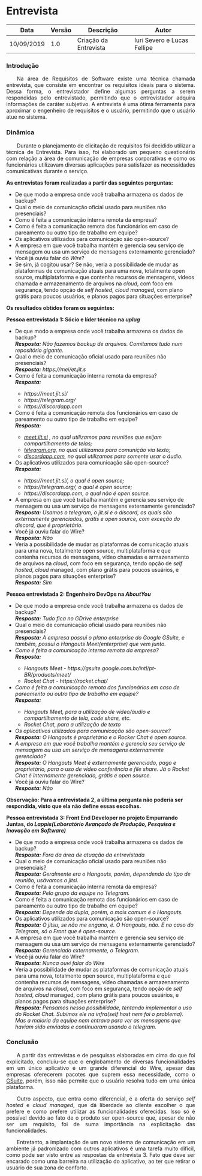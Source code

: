 # Entrevista

| Data | Versão | Descrição | Autor |
| --- | --- | --- | --- |
| 10/09/2019 | 1.0 | Criação da Entrevista  | Iuri Severo e Lucas Fellipe|

<h3><strong>Introdução</strong></h3>
<p align="justify"> &emsp;&emsp;Na área de Requisitos de Software existe uma técnica chamada entrevista, que consiste em encontrar os requisitos ideais para o sistema. Dessa forma, o entrevistador define algumas perguntas a serem respondidas pelo entrevistado, permitindo que o entrevistador adquira informações de caráter subjetivo. A entrevista é uma ótima ferramenta para aproximar o engenheiro de requisitos e o usuário, permitindo que o usuário atue no sistema.</p>

<h3><strong>Dinâmica</strong></h3>
<p align="justify"> &emsp;&emsp;Durante o planejamento de elicitação de requisitos foi decidido utilizar a técnica de Entrevista. Para isso, foi elaborado um pequeno questionário com relação a área de comunicação de empresas corporativas e como os funcionários utilizavam diversas aplicações para satisfazer as necessidades comunicativas durante o serviço.</p>

<p> <b>As entrevistas foram realizadas a partir das seguintes perguntas:</b></p>
<ul>
    <li>De que modo a empresa onde você trabalha armazena os dados de backup?</li>
    <li>Qual o meio de comunicação oficial usado para reuniões não presenciais?</li>
    <li>Como é feita a comunicação interna remota da empresa?</li>
    <li>Como é feita a comunicação remota dos funcionários em caso de pareamento ou outro tipo de trabalho em equipe?</li>
    <li>Os aplicativos utilizados para comunicação são open-source?</li>
    <li>A empresa em que você trabalha mantém e gerencia seu serviço de mensagem ou usa um serviço de mensagens externamente gerenciado?</li>
    <li>Você já ouviu falar do <i>Wire</i>?</li>
    <li>Se sim, já cogitou usar? Se não, veria a possibilidade de mudar as plataformas de comunicação atuais para uma nova, totalmente open source, multiplataforma e que contenha recursos de mensagens, vídeos chamada e armazenamento de arquivos na <i>cloud</i>, com foco em segurança, tendo opção de <i>self hosted</i>, <i>cloud managed</i>, com plano grátis para poucos usuários, e planos pagos para situações enterprise?</li>
</ul>
<p><b> Os resultados obtidos foram os seguintes:</b></p>

<p><b>Pessoa entrevistada 1: Sócio e líder técnico na <i>uplug</i></b></p>
<ul>
    <li>De que modo a empresa onde você trabalha armazena os dados de backup?</li>
        <i><b>Resposta:</b> Não fazemos backup de arquivos. Comitamos tudo num repositório gigante.</i>
    <li>Qual o meio de comunicação oficial usado para reuniões não presenciais?</li>
        <i><b>Resposta:</b> https://mei/et.jit.s</i>
    <li>Como é feita a comunicação interna remota da empresa?</li>
        <i><b>Resposta:</b></i>
        <ul> 
        <i><li>https://meet.jit.si/</li></i>
        <i><li>https://telegram.org/</li></i>
        <i><li>https://discordapp.com</li></i>
        </ul>
    <li>Como é feita a comunicação remota dos funcionários em caso de pareamento ou outro tipo de trabalho em equipe?</li>
        <i><b>Resposta:</b></i>
        <ul> 
        <i><li><a href='https://meet.jit.si/'>meet.jit.si</a> , no qual utilizamos para reuniões que exijam compartilhamento de telas;</li></i>
        <i><li><a href='https://telegram.org/'>telegram.org</a>, no qual utilizamos para comunição via texto;</li></i>  
        <i><li><a href='https://discordapp.com'>discordapp.com</a>, no qual utilizamos para somente usar o áudio.</li></i>
        </ul>
    <li>Os aplicativos utilizados para comunicação são open-source?</li>
    <i><b>Resposta:</b></i>
    <ul>
        <i><li>https://meet.jit.si/, o qual é open source;</li></i>
        <i><li>https://telegram.org/, o qual é open source;</li></i>
        <i><li>https://discordapp.com, o qual não é open source.</li></i>
    </ul>
    <li>A empresa em que você trabalha mantém e gerencia seu serviço de mensagem ou usa um serviço de mensagens externamente gerenciado?</li>
    <i><b>Resposta:</b> Usamos o telegram, o jit.si e o discord, os quais são externamente gerenciados, grátis e open source, com exceção do discord, que é proprietário.</i>
    <li>Você já ouviu falar do Wire?</li>
    <i><b>Resposta:</b> Não</i>
    <li>Veria a possibilidade de mudar as plataformas de comunicação atuais para uma nova, totalmente open source, multiplataforma e que contenha recursos de mensagens, vídeo chamadas e armazenamento de arquivos na <i>cloud</i>, com foco em segurança, tendo opção de <i>self hosted</i>, <i>cloud</i> managed, com plano grátis para poucos usuários, e planos pagos para situações enterprise?</li>
    <i><b>Resposta:</b> Sim </i>
</ul>

<p><b>Pessoa entrevistada 2: Engenheiro DevOps na <i>AboutYou</i></b></p>
<ul>
    <li>De que modo a empresa onde você trabalha armazena os dados de backup?</li>
    <i><b>Resposta:</b> Tudo fica no GDrive enterprise</i>
    <li> Qual o meio de comunicação oficial usado para reuniões não presenciais?</li>
    <i><b>Resposta:</b> A empresa possui o plano enterprise do Google GSuite, e também, possui o Hangouts Meet(enterprise) que vem junto.
    <li>Como é feita a comunicação interna remota da empresa?</li>
    <i><b>Resposta:</b></i>
    <ul>
    <i><li>Hangouts Meet - https://gsuite.google.com.br/intl/pt-BR/products/meet/</li></i>
    <i><li>Rocket Chat - https://rocket.chat/</li></i>
    </ul>
    <li>Como é feita a comunicação remota dos funcionários em caso de pareamento ou outro tipo de trabalho em equipe?</li>
    <i><b>Resposta:</b></i>
    <ul>
    <i><li>Hangouts Meet, para a utilização de vídeo/áudio e compartilhamento de tela, code share, etc.</li></i>
    <i><li>Rocket Chat, para a utilização de texto</li></i>
    </ul>
    <li>Os aplicativos utilizados para comunicação são open-source?</li>
    <i><b>Resposta:</b> O Hangouts é proprietário e o Rocker Chat é open source.</i>
    <li>A empresa em que você trabalha mantém e gerencia seu serviço de mensagem ou usa um serviço de mensagens externamente gerenciado?</li>
    <i><b>Resposta:</b> O Hangouts Meet é externamente gerenciado, pago e proprietário, para o uso de vídeo conferência e <i>file share</i></i>. Já o Rocket Chat é internamente gerenciado, grátis e open source.</i>
    <li>Você já ouviu falar do Wire?</li>
    <i><b>Resposta:</b> Não</i>
    </ul>
    <b>Observação: Para a entrevistada 2, a última pergunta não poderia ser respondida, visto que ela não define essas escolhas.</b>

<p><b>Pessoa entrevistada 3: Front End Developer no projeto Empurrando Juntas, do <i>Lappis(Laboratório Avançado de Produção, Pesquisa e Inovação em Software)</i></b></p>
<ul>
    <li>De que modo a empresa onde você trabalha armazena os dados de backup?</li>
    <i><b>Resposta:</b> Fora da área de atuação da entrevistada</i>
    <li>Qual o meio de comunicação oficial usado para reuniões não presenciais?</li>
    <i><b>Resposta:</b> Geralmente era o Hangouts, porém, dependendo do tipo de reunião, usávamos o jitsi.</i>
    <li>Como é feita a comunicação interna remota da empresa?</li>
    <i><b>Resposta:</b> Pelo grupo da equipe no Telegram.</i>
    <li>Como é feita a comunicação remota dos funcionários em caso de pareamento ou outro tipo de trabalho em equipe?</li>
    <i><b>Resposta:</b> Depende da dupla, porém, o mais comum é o Hangouts.</i>
    <li>Os aplicativos utilizados para comunicação são open-source?</li>
    <i><b>Resposta:</b> O jitsu, se não me engano, é. O Hangouts, não. E no caso do Telegram, só o Front que é open-source.</i>
    <li>A empresa em que você trabalha mantém e gerencia seu serviço de mensagem ou usa um serviço de mensagens externamente gerenciado?</li>
    <i><b>Resposta:</b> Gerenciado externamente, o Telegram.</i>
    <li>Você já ouviu falar do Wire?</li>
    <i><b>Resposta:</b> Nunca ouvi falar do Wire</i>
    <li>Veria a possibilidade de mudar as plataformas de comunicação atuais para uma nova, totalmente open source, multiplataforma e que contenha recursos de mensagens, vídeo chamadas e armazenamento de arquivos na <i>cloud</i>, com foco em segurança, tendo opção de <i>self hosted</i>, <i>cloud</i> managed, com plano grátis para poucos usuários, e planos pagos para situações enterprise?</li>
    <i><b>Resposta:</b> Pensamos nessa possibilidade, tentando implementar o uso do Rocket Chat. Subimos ele na infra(self host nem foi o problema). Mas a maioria da equipe nem entrava para ver as mensagens que haviam sido enviadas e continuaram usando o telegram.</i>
</ul>

<h3><strong>Conclusão</strong></h3>
<p align="justify"> &emsp;&emsp;A partir das entrevistas e de pesquisas elaboradas em cima do que foi explicitado, concluiu-se que o englobamento de diversas funcionalidades em um único aplicativo é um grande diferencial do Wire, apesar das empresas oferecerem pacotes que suprem essa necessidade, como o <a href=https://gsuite.google.com.br/intl/pt-BR/>GSuite</a>, porém, isso não permite que o usuário resolva tudo em uma única plataforma.</p>
<p align="justify"> &emsp;&emsp;Outro aspecto, que entra como diferencial, é a oferta do serviço <i>self hosted</i> e <i>cloud managed</i>, que dá liberdade ao cliente escolher o que prefere e como prefere utilizar as funcionalidades oferecidas. Isso só é possível devido ao fato de o produto ser open-source que, apesar de não ser um requisito, foi de suma importância na explicitação das funcionalidades.</p>
<p align="justify"> &emsp;&emsp;Entretanto, a implantação de um novo sistema de comunicação em um ambiente já padronizado com outros aplicativos é uma tarefa muito difícil, como pode ser visto entre as respostas da entrevista 3. Fato que deve ser encarado como uma barreira na utilização do aplicativo, ao ter que retirar o usuário de sua zona de conforto.</p>

<!DOCTYPE html>
<html>
<head>
<style src='docs/docs/assets/css/table.css'>
table {
  width: 100%;
}
</style>
<link rel="stylesheet" href="docs/assets/css/table.css">
</head>
</html> 




